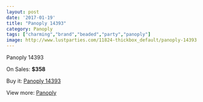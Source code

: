 ```yaml
---
layout: post
date: '2017-01-19'
title: "Panoply 14393"
category: Panoply
tags: ["charming","brand","beaded","party","panoply"]
image: http://www.lustparties.com/11824-thickbox_default/panoply-14393.jpg
---
```

Panoply 14393

On Sales: **$358**
<a href="https://www.lustparties.com/en/panoply/4277-panoply-14393.html"><amp-img layout="responsive" width="600" height="600" src="//www.lustparties.com/11824-thickbox_default/panoply-14393.jpg" alt="Panoply 14393 0" /></a>
<a href="https://www.lustparties.com/en/panoply/4277-panoply-14393.html"><amp-img layout="responsive" width="600" height="600" src="//www.lustparties.com/11825-thickbox_default/panoply-14393.jpg" alt="Panoply 14393 1" /></a>

Buy it: [Panoply 14393](https://www.lustparties.com/en/panoply/4277-panoply-14393.html "Panoply 14393")

View more: [Panoply](https://www.lustparties.com/en/21-panoply "Panoply")